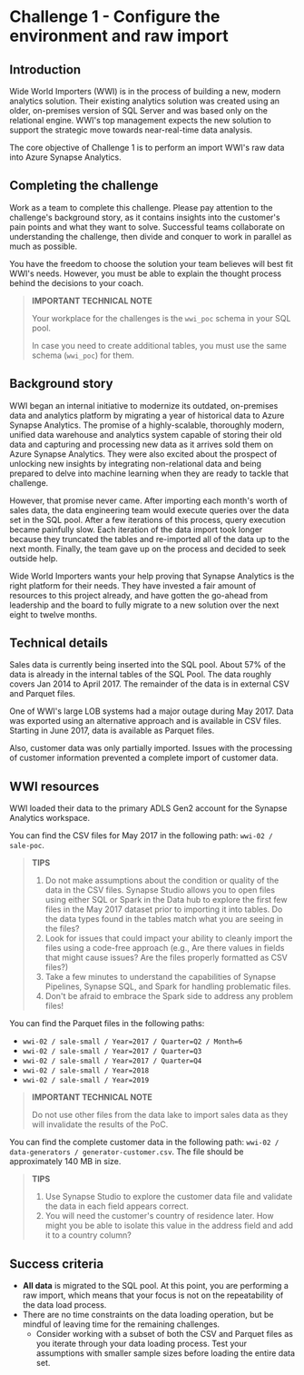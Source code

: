 # Challenge 1 - Configure the environment and raw import

## Introduction

Wide World Importers (WWI) is in the process of building a new, modern analytics solution. Their existing analytics solution was created using an older, on-premises version of SQL Server and was based only on the relational engine. WWI's top management expects the new solution to support the strategic move towards near-real-time data analysis.

The core objective of Challenge 1 is to perform an import WWI's raw data into Azure Synapse Analytics.

## Completing the challenge

Work as a team to complete this challenge. Please pay attention to the challenge's background story, as it contains insights into the customer's pain points and what they want to solve. Successful teams collaborate on understanding the challenge, then divide and conquer to work in parallel as much as possible.

You have the freedom to choose the solution your team believes will best fit WWI's needs. However, you must be able to explain the thought process behind the decisions to your coach.

> **IMPORTANT TECHNICAL NOTE**
>
> Your workplace for the challenges is the `wwi_poc` schema in your SQL pool.
>
> In case you need to create additional tables, you must use the same schema (`wwi_poc`) for them.

## Background story

WWI began an internal initiative to modernize its outdated, on-premises data and analytics platform by migrating a year of historical data to Azure Synapse Analytics. The promise of a highly-scalable, thoroughly modern, unified data warehouse and analytics system capable of storing their old data and capturing and processing new data as it arrives sold them on Azure Synapse Analytics. They were also excited about the prospect of unlocking new insights by integrating non-relational data and being prepared to delve into machine learning when they are ready to tackle that challenge.

However, that promise never came. After importing each month's worth of sales data, the data engineering team would execute queries over the data set in the SQL pool. After a few iterations of this process, query execution became painfully slow. Each iteration of the data import took longer because they truncated the tables and re-imported all of the data up to the next month. Finally, the team gave up on the process and decided to seek outside help.

Wide World Importers wants your help proving that Synapse Analytics is the right platform for their needs. They have invested a fair amount of resources to this project already, and have gotten the go-ahead from leadership and the board to fully migrate to a new solution over the next eight to twelve months.

## Technical details

Sales data is currently being inserted into the SQL pool. About 57% of the data is already in the internal tables of the SQL Pool. The data roughly covers Jan 2014 to April 2017. The remainder of the data is in external CSV and Parquet files.

One of WWI's large LOB systems had a major outage during May 2017. Data was exported using an alternative approach and is available in CSV files. Starting in June 2017, data is available as Parquet files.

Also, customer data was only partially imported. Issues with the processing of customer information prevented a complete import of customer data.

## WWI resources

WWI loaded their data to the primary ADLS Gen2 account for the Synapse Analytics workspace.

You can find the CSV files for May 2017 in the following path: `wwi-02 / sale-poc`.

> **TIPS**
>
> 1. Do not make assumptions about the condition or quality of the data in the CSV files. Synapse Studio allows you to open files using either SQL or Spark in the Data hub to explore the first few files in the May 2017 dataset prior to importing it into tables. Do the data types found in the tables match what you are seeing in the files?
> 2. Look for issues that could impact your ability to cleanly import the files using a code-free approach (e.g., Are there values in fields that might cause issues? Are the files properly formatted as CSV files?)
> 3. Take a few minutes to understand the capabilities of Synapse Pipelines, Synapse SQL, and Spark for handling problematic files.
> 4. Don't be afraid to embrace the Spark side to address any problem files!

You can find the Parquet files in the following paths:

- `wwi-02 / sale-small / Year=2017 / Quarter=Q2 / Month=6`
- `wwi-02 / sale-small / Year=2017 / Quarter=Q3`
- `wwi-02 / sale-small / Year=2017 / Quarter=Q4`
- `wwi-02 / sale-small / Year=2018`
- `wwi-02 / sale-small / Year=2019`

> **IMPORTANT TECHNICAL NOTE**
>
> Do not use other files from the data lake to import sales data as they will invalidate the results of the PoC.

You can find the complete customer data in the following path: `wwi-02 / data-generators / generator-customer.csv`. The file should be approximately 140 MB in size.

> **TIPS**
>
> 1. Use Synapse Studio to explore the customer data file and validate the data in each field appears correct.
> 2. You will need the customer's country of residence later. How might you be able to isolate this value in the address field and add it to a country column?

## Success criteria

- **All data** is migrated to the SQL pool. At this point, you are performing a raw import, which means that your focus is not on the repeatability of the data load process.
- There are no time constraints on the data loading operation, but be mindful of leaving time for the remaining challenges.
  - Consider working with a subset of both the CSV and Parquet files as you iterate through your data loading process. Test your assumptions with smaller sample sizes before loading the entire data set.
